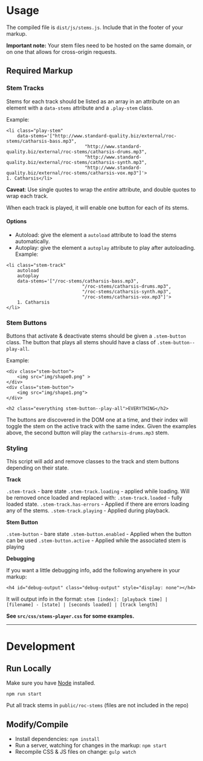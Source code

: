 # Usage

The compiled file is `dist/js/stems.js`. Include that in the footer of your markup.

**Important note:** Your stem files need to be hosted on the same domain, or on one that allows for cross-origin requests.

## Required Markup

### Stem Tracks

Stems for each track should be listed as an array in an attribute on an element with a `data-stems` attribute and a `.play-stem` class.

Example:

```
<li class="play-stem"
	data-stems='["http://www.standard-quality.biz/external/roc-stems/catharsis-bass.mp3",
							 "http://www.standard-quality.biz/external/roc-stems/catharsis-drums.mp3",
							 "http://www.standard-quality.biz/external/roc-stems/catharsis-synth.mp3",
							 "http://www.standard-quality.biz/external/roc-stems/catharsis-vox.mp3"]'>
1. Catharsis</li>
```
**Caveat**: Use single quotes to wrap the *entire* attribute, and double quotes to wrap each track.

When each track is played, it will enable one button for each of its stems.

#### Options

 - Autoload: give the element a `autoload` attribute to load the stems automatically.
 - Autoplay: give the element a `autoplay` attribute to play after autoloading. Example:

 ```
 <li class="stem-track"
	 autoload
	 autoplay
	 data-stems='["/roc-stems/catharsis-bass.mp3",
							 "/roc-stems/catharsis-drums.mp3",
							 "/roc-stems/catharsis-synth.mp3",
							 "/roc-stems/catharsis-vox.mp3"]'>
	 1. Catharsis
 </li>
 ```

### Stem Buttons

Buttons that activate & deactivate stems should be given a `.stem-button` class. The button that plays all stems should have a class of `.stem-button--play-all`.

Example:

```
<div class="stem-button">
	<img src="img/shape0.png" >
</div>
<div class="stem-button">
	<img src="img/shape1.png">
</div>

<h2 class="everything stem-button--play-all">EVERYTHING</h2>
```

The buttons are discovered in the DOM one at a time, and their index will toggle the stem on the active track with the same index. Given the examples above, the second button will play the `catharsis-drums.mp3` stem.

### Styling

This script will add and remove classes to the track and stem buttons depending on their state.

**Track**

`.stem-track` - bare state
`.stem-track.loading` - applied while loading. Will be removed once loaded and replaced with:
`.stem-track.loaded` - fully loaded state.
`.stem-track.has-errors` - Applied if there are errors loading any of the stems.
`.stem-track.playing` - Applied during playback.

**Stem Button**

`.stem-button` - bare state
`.stem-button.enabled` - Applied when the button can be used
`.stem-button.active` - Applied while the associated stem is playing

**Debugging**

If you want a little debugging info, add the following anywhere in your markup:

```
<h4 id="debug-output" class="debug-output" style="display: none"></h4>
```

It will output info in the format: `stem [index]: [playback time] | [filename] - [state] | [seconds loaded] | [track length]`

**See `src/css/stems-player.css` for some examples.**

----

# Development

## Run Locally

Make sure you have [Node](https://nodejs.org/en/download/) installed.

`npm run start`

Put all track stems in `public/roc-stems` (files are not included in the repo)

## Modify/Compile

 - Install dependencies: `npm install`
 - Run a server, watching for changes in the markup: `npm start`
 - Recompile CSS & JS files on change: `gulp watch`
